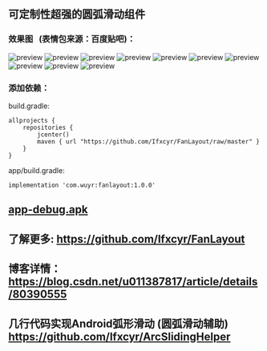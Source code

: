 ## 可定制性超强的圆弧滑动组件
### 效果图   (表情包来源：百度贴吧)：
![preview](https://github.com/wuyr/FanLayout/raw/master/previews/1.gif) ![preview](https://github.com/wuyr/FanLayout/raw/master/previews/2.gif) ![preview](https://github.com/wuyr/FanLayout/raw/master/previews/3.gif)
![preview](https://github.com/wuyr/FanLayout/raw/master/previews/4.gif) ![preview](https://github.com/wuyr/FanLayout/raw/master/previews/5.gif) ![preview](https://github.com/wuyr/FanLayout/raw/master/previews/6.gif)
![preview](https://github.com/wuyr/FanLayout/raw/master/previews/7.gif) ![preview](https://github.com/wuyr/FanLayout/raw/master/previews/8.gif) ![preview](https://github.com/wuyr/FanLayout/raw/master/previews/9.gif)
![preview](https://github.com/wuyr/FanLayout/raw/master/previews/10.gif)  
### 添加依赖：
build.gradle:
```
allprojects {
    repositories {
        jcenter()
        maven { url "https://github.com/Ifxcyr/FanLayout/raw/master" }
    }
}
```
app/build.gradle:
```
implementation 'com.wuyr:fanlayout:1.0.0'
```
## [app-debug.apk](https://github.com/wuyr/FanLayout/raw/master/app-debug.apk)
## 了解更多: https://github.com/Ifxcyr/FanLayout
## 博客详情： https://blog.csdn.net/u011387817/article/details/80390555
## 几行代码实现Android弧形滑动 (圆弧滑动辅助) https://github.com/Ifxcyr/ArcSlidingHelper
